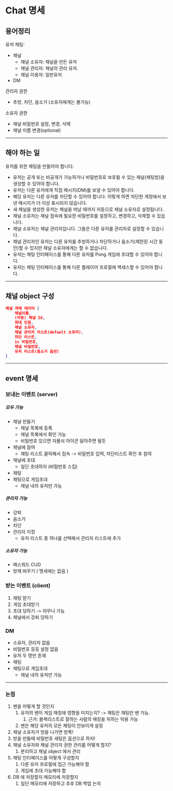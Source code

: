# Chat 명세

## 용어정리
유저 
채팅:
- 채널
	- 채널 소유자: 채널을 만든 유저
	- 채널 관리자: 채널의 관리 유저.
	- 채널 이용자: 일반유저
- DM

관리자 권한
- 추방, 차단, 음소거 (소유자에게는 불가능)

소유자 권한
- 채널 비밀번호 설정, 변경, 삭제
- 채널 이름 변경(optional)

---
## 해야 하는 일
유저를 위한 채팅을 만들어야 합니다.
- 유저는 공개 또는 비공개가 가능하거나 비밀번호로 보호될 수 있는 채널(채팅방)을 생성할 수 있어야 합니다.
- 유저는 다른 유저에게 직접 메시지(DM)를 보낼 수 있어야 합니다.
- 해당 유저는 다른 유저를 차단할 수 있어야 합니다. 이렇게 하면 차단한 계정에서 보낸 메시지가 더 이상 표시되지 않습니다.
- 새 채널을 생성한 유저는 채널을 떠날 때까지 자동으로 채널 소유자로 설정됩니다.
- 채널 소유자는 채널 접속에 필요한 비밀번호를 설정하고, 변경하고, 삭제할 수 있습니다.
- 채널 소유자는 채널 관리자입니다. 그들은 다른 유저를 관리자로 설정할 수 있습니다.
- 채널 관리자인 유저는 다른 유저를 추방하거나 차단하거나 음소거(제한된 시간 동안)할 수 있지만 채널 소유자에게는 할 수 없습니다.
- 유저는 채팅 인터페이스를 통해 다른 유저를 Pong 게임에 초대할 수 있어야 합니다.
- 유저는 채팅 인터페이스를 통해 다른 플레이어 프로필에 액세스할 수 있어야 합니다.

---


## 채널 object 구성
```json
채널 객체 데이터 {
	채널이름,
	(자동) 채널 Id,
	최대 인원,
	채널 소유자,
	채널 관리자 리스트(default 소유자),
	차단 리스트,
	is 비밀번호,
	채널 비밀번호,
	유저 리스트(음소거 옵션)
}
```


--- 

## event 명세

### 보내는 이벤트 (server)
##### 모두 가능
- 채널 만들기
	- 채널 목록에 등록
	- 채널 목록에서 확인 가능
	- 비밀번호 있으면 자물쇠 아이콘 달아주면 될듯
- 채널에 참여
	- 채팅 리스트 클릭해서 접속 -> 비밀번호 입력, 차단리스트 확인 후 참여
- 채널에 초대
	- 일단 초대하자 (비밀번호 스킵)
- 채팅
- 채팅으로 게임초대
	- 채널 내의 유저만 가능
#####  관리자 가능
- 강퇴
- 음소거
- 차단
- 관리자 지정
	- 유저 리스트 중 하나를 선택해서 관리자 리스트에 추가
##### 소유자 가능
- 패스워드 CUD
- 방제 바꾸기 ( 명세에는 없음 )

### 받는 이벤트 (client)
1. 채팅 받기
2. 게임 초대받기
4. 초대 당하기 -> 아무나 가능
3. 채널에서 강퇴 당하기

### DM
- 소유자, 관리자 없음
- 비밀번호 등등 설정 없음
- 유저 두 명만 존재
- 채팅
- 채팅으로 게임초대
	- 채널 내의 유저만 가능

---
### 논점
1. 밴을 어떻게 할 것인지
	1. 유저의 밴이 게임 매칭에 영향을 미치는지? -> 채팅은 채팅만 밴 가능.
		1. 근거: 블랙리스트로 잘하는 사람의 매칭을 피하는 악용 가능
	2. 밴은 해당 유저의 모든 채팅이 안보이게 설정
2. 채널 소유자가 방을 나가면 방폭!
3. 방을 만들때 비밀번호 세팅은 옵션으로 하자!
4. 채널 소유자와 채널 관리자 권한 관리를 어떻게 할지?
	1. 분리하고 채널 object 에서 관리
5. 채팅 인터페이스를 어떻게 구성할지
	1. 다른 유저 프로필에 접근 가능해야 함
	2. 게임에 초대 가능해야 함
6. DB 에 저장할지 메모리에 저장할지
	1. 일단 메모리에 저장하고 추후 DB 백업 논의



